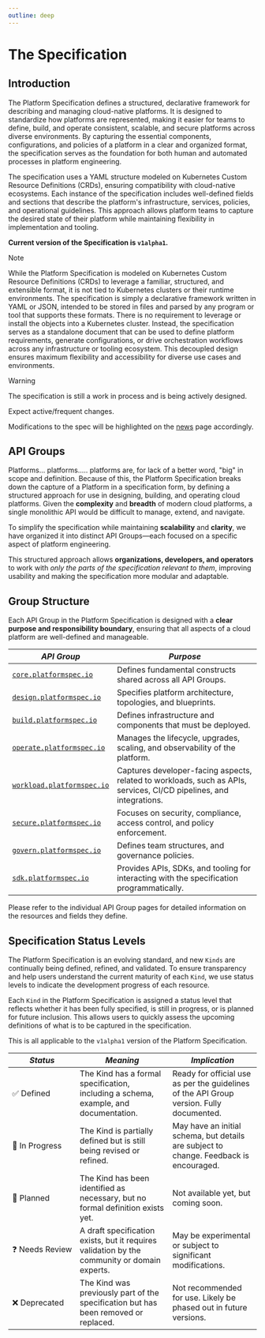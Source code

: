 ```yaml
---
outline: deep
---
```


# The Specification
## Introduction
The Platform Specification defines a structured, declarative framework for describing and managing cloud-native platforms. It is designed to standardize how platforms are represented, making it easier for teams to define, build, and operate consistent, scalable, and secure platforms across diverse environments. By capturing the essential components, configurations, and policies of a platform in a clear and organized format, the specification serves as the foundation for both human and automated processes in platform engineering.

The specification uses a YAML structure modeled on Kubernetes Custom Resource Definitions (CRDs), ensuring compatibility with cloud-native ecosystems. Each instance of the specification includes well-defined fields and sections that describe the platform's infrastructure, services, policies, and operational guidelines. This approach allows platform teams to capture the desired state of their platform while maintaining flexibility in implementation and tooling.

**Current version of the Specification is `v1alpha1`.**

> [!NOTE]
> While the Platform Specification is modeled on Kubernetes Custom Resource Definitions (CRDs) to leverage a familiar, structured, and extensible format, it is not tied to Kubernetes clusters or their runtime environments. The specification is simply a declarative framework written in YAML or JSON, intended to be stored in files and parsed by any program or tool that supports these formats. There is no requirement to leverage or install the objects into a Kubernetes cluster. Instead, the specification serves as a standalone document that can be used to define platform requirements, generate configurations, or drive orchestration workflows across any infrastructure or tooling ecosystem. This decoupled design ensures maximum flexibility and accessibility for diverse use cases and environments.

> [!WARNING]
> The specification is still a work in process and is being actively designed.
>
> Expect active/frequent changes.
>
> Modifications to the spec will be highlighted on the [news](../../news) page accordingly.


## API Groups
Platforms... platforms..... platforms are, for lack of a better word, "big" in scope and definition.  Because of this, the Platform Specification breaks down the capture of a Platform in a specification form, by defining a structured approach for use in designing, building, and operating cloud platforms.  Given the **complexity** and **breadth** of modern cloud platforms, a single monolithic API would be difficult to manage, extend, and navigate.

To simplify the specification while maintaining **scalability** and **clarity**, we have organized it into distinct API Groups—each focused on a specific aspect of platform engineering.

This structured approach allows **organizations, developers, and operators** to work with _only the parts of the specification relevant to them_, improving usability and making the specification more modular and adaptable.

## Group Structure
Each API Group in the Platform Specification is designed with a **clear purpose and responsibility boundary**, ensuring that all aspects of a cloud platform are well-defined and manageable.

| *API Group*  |  *Purpose*  |
| --- | --- |
| [`core.platformspec.io`](./groups/core.platformspec.io)          | Defines fundamental constructs shared across all API Groups.  |
| [`design.platformspec.io`](./groups/design.platformspec.io)      | Specifies platform architecture, topologies, and blueprints.  |
| [`build.platformspec.io`](./groups/build.platformspec.io)        | Defines infrastructure and components that must be deployed.  |
| [`operate.platformspec.io`](./groups/operate.platformspec.io)    | Manages the lifecycle, upgrades, scaling, and observability of the platform.  |
| [`workload.platformspec.io`](./groups/workload.platformspec.io)  | Captures developer-facing aspects, related to workloads, such as APIs, services, CI/CD pipelines, and integrations.  |
| [`secure.platformspec.io`](./groups/secure.platformspec.io)      | Focuses on security, compliance, access control, and policy enforcement.  |
| [`govern.platformspec.io`](./groups/govern.platformspec.io)      | Defines team structures, and governance policies.  |
| [`sdk.platformspec.io`](./groups/sdk.platformspec.io)            | Provides APIs, SDKs, and tooling for interacting with the specification programmatically.  |

Please refer to the individual API Group pages for detailed information on the resources and fields they define.

## Specification Status Levels
The Platform Specification is an evolving standard, and new `Kinds` are continually being defined, refined, and validated.  To ensure transparency and help users understand the current maturity of each `Kind`, we use status levels to indicate the development progress of each resource.

Each `Kind` in the Platform Specification is assigned a status level that reflects whether it has been fully specified, is still in progress, or is planned for future inclusion.  This allows users to quickly assess the upcoming definitions of what is to be captured in the specification.

This is all applicable to the `v1alpha1` version of the Platform Specification.

| *Status* | *Meaning* | *Implication* |
| --- | --- | --- |
| ✅&nbsp;Defined | The Kind has a formal specification, including a schema, example, and documentation. | Ready for official use as per the guidelines of the API Group version. Fully documented. |
| 🚧&nbsp;In&nbsp;Progress | The Kind is partially defined but is still being revised or refined. | May have an initial schema, but details are subject to change. Feedback is encouraged. |
| 📝&nbsp;Planned | The Kind has been identified as necessary, but no formal definition exists yet. | Not available yet, but coming soon. |
| ❓&nbsp;Needs&nbsp;Review | A draft specification exists, but it requires validation by the community or domain experts. | May be experimental or subject to significant modifications. |
| ❌&nbsp;Deprecated | The Kind was previously part of the specification but has been removed or replaced. | Not recommended for use. Likely be phased out in future versions. |

